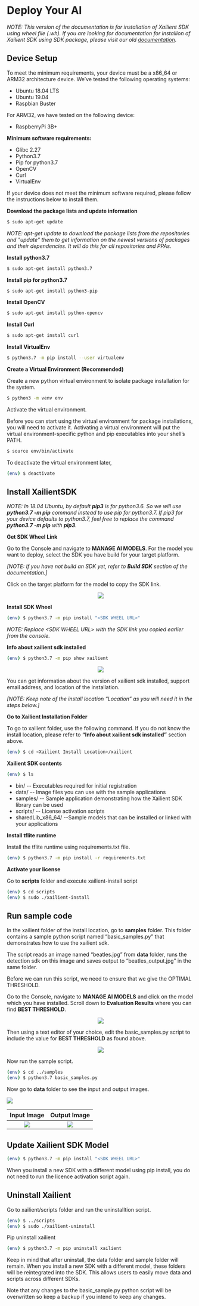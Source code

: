 # Deploy Your AI

*NOTE: This version of the documentation is for installation of Xailient SDK using wheel file (.wh). 
If you are looking for documentation for installion of Xailient SDK using SDK package, please visit our old [documentation](https://xailient.readthedocs.io/en/latest/installation/).*

## Device Setup

To meet the minimum requirements, your device must be a x86_64 or ARM32 architecture device. We’ve tested the following operating systems:

* Ubuntu 18.04 LTS
* Ubuntu 19.04
* Raspbian Buster

For ARM32, we have tested on the following device:

* RaspberryPi 3B+

__Minimum software requirements:__

* Glibc 2.27
* Python3.7
* Pip for python3.7
* OpenCV
* Curl
* VirtualEnv

If your device does not meet the minimum software required, please follow the instructions below to install them.

__Download the package lists and update information__

```bash
$ sudo apt-get update
```

*NOTE: apt-get update to download the package lists from the repositories and "update" them to get information on the newest versions of packages and their dependencies. It will do this for all repositories and PPAs.*

__Install python3.7__

```bash
$ sudo apt-get install python3.7
```

__Install pip for python3.7__

```bash
$ sudo apt-get install python3-pip
```

__Install OpenCV__

```bash
$ sudo apt-get install python-opencv
```

__Install Curl__

```bash
$ sudo apt-get install curl
```

__Install VirtualEnv__

```bash
$ python3.7 -m pip install --user virtualenv
```

__Create a Virtual Environment (Recommended)__

Create a new python virtual environment to isolate package installation for the system.

```bash
$ python3 -m venv env
```

Activate the virtual environment.

Before you can start using the virtual environment for package installations, you will need to activate it. Activating a virtual environment will put the virtual environment-specific python and pip executables into your shell’s PATH.

```bash
$ source env/bin/activate
```

To deactivate the virtual environment later,

```bash
(env) $ deactivate
```

## Install XailientSDK

*NOTE: In 18.04 Ubuntu, by default __pip3__ is for python3.6. So we will use __python3.7 -m pip__ command instead to use pip for python3.7.
If pip3 for your device defaults to python3.7, feel free to replace the command __python3.7 -m pip__ with __pip3__.*

__Get SDK Wheel Link__

Go to the Console and navigate to __MANAGE AI MODELS__. For the model you want to deploy, select the SDK you have build for your target platform. 

_[NOTE: If you have not build an SDK yet, refer to __Build SDK__ section of the documentation.]_

Click on the target platform for the model to copy the SDK link.

<p align="center">
  <img src="../img/console/CopySDKLink.png">
</p>

__Install SDK Wheel__

```bash
(env) $ python3.7 -m pip install "<SDK WHEEL URL>"
```

*NOTE: Replace &lt;SDK WHEEL URL&gt; with the SDK link you copied earlier from the console.*

__Info about xailient sdk installed__

```bash
(env) $ python3.7 -m pip show xailient
```

<p align="center">
  <img src="../img/x86_64/check_xailient.png">
</p>

You can get information about the version of xailient sdk installed, support email address, and location of the installation. 

_[NOTE: Keep note of the install location “Location” as you will need it in the steps below.]_

__Go to Xailient Installation Folder__

To go to xailient folder, use the following command. If you do not know the install location, please refer to __“Info about xailient sdk installed”__ section above.

```bash
(env) $ cd <Xailient Install Location>/xailient
```

__Xailient SDK contents__

```bash
(env) $ ls
```

* bin/ -- Executables required for initial registration
* data/ -- Image files you can use with the sample applications
* samples/ -- Sample application demonstrating how the Xailient SDK library can be used
* scripts/ -- License activation scripts
* sharedLib_x86_64/ --Sample models that can be installed or linked with your applications


__Install tflite runtime__

Install the tflite runtime using requirements.txt file.

```bash
(env) $ python3.7 -m pip install -r requirements.txt
```

__Activate your license__

Go to __scripts__ folder and execute xailient-install script

```bash
(env) $ cd scripts
(env) $ sudo ./xailient-install
```

## Run sample code

In the xailient folder of the install location, go to __samples__ folder. This folder contains a sample python script named “basic_samples.py” that demonstrates how to use the xailient sdk. 

The script reads an image named “beatles.jpg” from __data__ folder, runs the detection sdk on this image and saves output to “beatles_output.jpg” in the same folder.

Before we can run this script, we need to ensure that we give the OPTIMAL THRESHOLD.

Go to the Console, navigate to __MANAGE AI MODELS__ and click on the model which you have installed. 
Scroll down to __Evaluation Results__ where you can find __BEST THRESHOLD__.

<p align="center">
  <img src="../img/console/evaluation_thresh.png">
</p>

Then using a text editor of your choice, edit the basic_samples.py script to include the value for __BEST THRESHOLD__ as found above.

<p align="center">
  <img src="../img/console/best_thresh.png">
</p>

Now run the sample script.


```bash
(env) $ cd ../samples
(env) $ python3.7 basic_samples.py
```

Now go to __data__ folder to see the input and output images.

![](../img/x86_64/data_folder.png)

Input Image | Output Image
:-------------------------:|:-------------------------:
![](../img/x86_64/beatles.jpg)   |  ![](../img/x86_64/beatles_output.jpg)


## Update Xailient SDK Model

```bash
(env) $ python3.7 -m pip install "<SDK WHEEL URL>"
```

When you install a new SDK with a different model using pip install, you do not need to run the licence activation script again.

## Uninstall Xailient

Go to xailient/scripts folder and run the uninstalltion script.

```bash
(env) $ ../scripts
(env) $ sudo ./xailient-uninstall
```

Pip uninstall xailient

```bash
(env) $ python3.7 -m pip uninstall xailient
```

Keep in mind that after uninstall, the data folder and sample folder will remain.
When you install a new SDK with a different model, these folders will be reintegrated into the SDK. This allows users to easily move data and scripts across different SDKs.

Note that any changes to the basic_sample.py python script will be overwritten so keep a backup if you intend to keep any changes.

